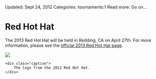 Updated: Sept 24, 2012
Categories: tournaments:1
Read more: Go on...

# Red Hot Hat

The 2013 Red Hot Hat will be held in Redding, CA on April 27th.
For more information, please see the [official 2013 Red Hot Hat page](/tournaments/red-hot-hat/2013).

<!-- ~~fold~~ -->

<div class="thumbnail pull-right">
    <img class="img-rounded" src="/images/red-hot-hat-2012.jpg">

    <div class="caption">
        The logo from the 2012 Red Hot Hat.
    </div>
</div>
